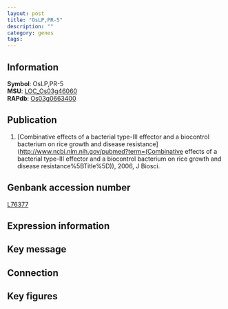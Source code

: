 ```yaml
---
layout: post
title: "OsLP,PR-5"
description: ""
category: genes
tags: 
---
```


## Information
__Symbol__: OsLP,PR-5  
__MSU__: [LOC_Os03g46060](http://rice.plantbiology.msu.edu/cgi-bin/ORF_infopage.cgi?orf=LOC_Os03g46060)  
__RAPdb__: [Os03g0663400](http://rapdb.dna.affrc.go.jp/viewer/gbrowse_details/irgsp1?name=Os03g0663400)  

## Publication
1. [Combinative effects of a bacterial type-III effector and a biocontrol bacterium on rice growth and disease resistance](http://www.ncbi.nlm.nih.gov/pubmed?term=(Combinative effects of a bacterial type-III effector and a biocontrol bacterium on rice growth and disease resistance%5BTitle%5D)), 2006, J Biosci.

## Genbank accession number
[L76377](http://www.ncbi.nlm.nih.gov/nuccore/L76377)

## Expression information

## Key message

## Connection

## Key figures


